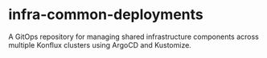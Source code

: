 # infra-common-deployments
A  GitOps repository for managing shared infrastructure components across multiple Konflux clusters using ArgoCD and Kustomize.
